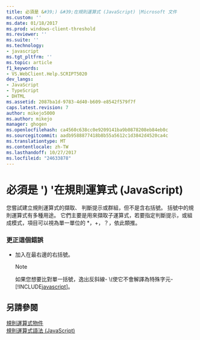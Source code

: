 ```yaml
---
title: 必須是 &#39;) &#39;在規則運算式 (JavaScript) |Microsoft 文件
ms.custom: ''
ms.date: 01/18/2017
ms.prod: windows-client-threshold
ms.reviewer: ''
ms.suite: ''
ms.technology:
- javascript
ms.tgt_pltfrm: ''
ms.topic: article
f1_keywords:
- VS.WebClient.Help.SCRIPT5020
dev_langs:
- JavaScript
- TypeScript
- DHTML
ms.assetid: 2087ba1d-9783-4d40-b609-e8542f579f7f
caps.latest.revision: 7
author: mikejo5000
ms.author: mikejo
manager: ghogen
ms.openlocfilehash: ca4560c638cc0e9209141ba9b0878208eb84eb0c
ms.sourcegitcommit: aadb9588877418b8b55a5612c1d3842d4520ca4c
ms.translationtype: MT
ms.contentlocale: zh-TW
ms.lasthandoff: 10/27/2017
ms.locfileid: "24633878"
---
```

# <a name="expected-3939-in-regular-expression-javascript"></a>必須是 &#39;) &#39;在規則運算式 (JavaScript)
您嘗試建立規則運算式的擷取、 判斷提示或群組，但不是含右括號。 括號中的規則運算式有多種用途。 它們主要是用來擷取子運算式，若要指定判斷提示，或組成模式，項目可以視為單一單位的 *，+，？，依此類推。  
  
### <a name="to-correct-this-error"></a>更正這個錯誤  
  
-   加入在最右邊的右括號。  
  
    > [!NOTE]
    >  如果您想要比對單一括號，逸出反斜線- \\(使它不會解譯為特殊字元- [!INCLUDE[javascript](../../javascript/includes/javascript-md.md)]。  
  
## <a name="see-also"></a>另請參閱  
 [規則運算式物件](../../javascript/reference/regular-expression-object-javascript.md)   
 [規則運算式語法 (JavaScript)](http://msdn.microsoft.com/en-us/ab0766e1-7037-45ed-aa23-706f58358c0e)